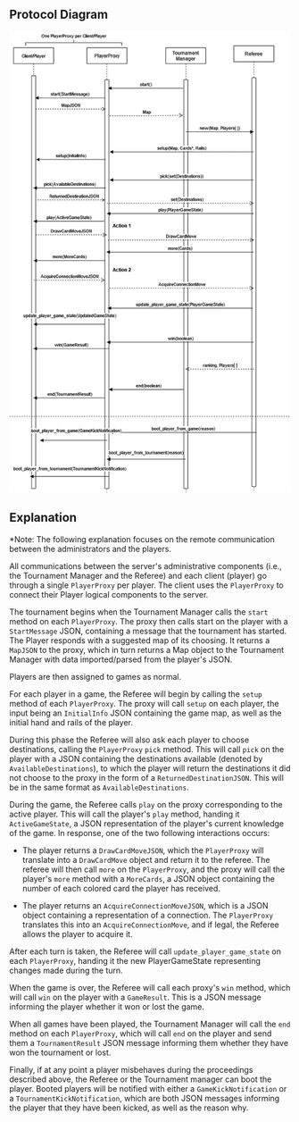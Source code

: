## Protocol Diagram

![Protocol diagram of remote interactions between players and admins.](../Other/Images/Milestone_8_Diagram.drawio.png)

## Explanation

\*Note: The following explanation focuses on the remote communication between the administrators and the players.

All communications between the server's administrative components (i.e., the Tournament Manager and the Referee) and each client (player) go through a single `PlayerProxy` per player. The client uses the `PlayerProxy` to connect their Player logical components to the server.

The tournament begins when the Tournament Manager calls the `start` method on each `PlayerProxy`. The proxy then calls start on the player with a `StartMessage` JSON, containing a message that the tournament has started. The Player responds with a suggested map of its choosing. It returns a `MapJSON` to the proxy, which in turn returns a Map object to the Tournament Manager with data imported/parsed from the player's JSON.

Players are then assigned to games as normal.

For each player in a game, the Referee will begin by calling the `setup` method of each `PlayerProxy`. The proxy will call `setup` on each player, the input being an `InitialInfo` JSON containing the game map, as well as the initial hand and rails of the player.

During this phase the Referee will also ask each player to choose destinations, calling the `PlayerProxy` `pick` method. This will call `pick` on the player with a
JSON containing the destinations available (denoted by `AvailableDestinations`), to which the player will return the destinations it did not choose to the proxy in the form of a `ReturnedDestinationJSON`. This will be in the same format as `AvailableDestinations`.

During the game, the Referee calls `play` on the proxy corresponding to the active player. This will call the player's `play` method, handing it `ActiveGameState`, a JSON representation of the player's
current knowledge of the game. In response, one of the two following interactions occurs:

-   The player returns a `DrawCardMoveJSON`, which the `PlayerProxy` will translate into a `DrawCardMove` object and return it to the referee. The referee will then call `more` on the `PlayerProxy`, and the proxy will call the player's `more` method with a `MoreCards`, a JSON object containing the number of each colored card the player has received.

-   The player returns an `AcquireConnectionMoveJSON`, which is a JSON object containing a representation of a connection. The `PlayerProxy` translates this into an `AcquireConnectionMove`, and if legal, the Referee allows the player to acquire it.

After each turn is taken, the Referee will call `update_player_game_state` on each `PlayerProxy`, handing it the new PlayerGameState representing changes made during the turn.

When the game is over, the Referee will call each proxy's `win` method, which will call `win` on the player with a `GameResult`. This is a JSON message informing the player whether it won or lost the game.

When all games have been played, the Tournament Manager will call the `end` method on each `PlayerProxy`, which will call `end` on the player and send them a `TournamentResult` JSON message informing them whether they have won the tournament or lost.

Finally, if at any point a player misbehaves during the proceedings described above, the Referee or the Tournament manager can boot the player. Booted players will be notified with either a `GameKickNotification` or a `TournamentKickNotification`, which are both JSON messages informing the player that they have been kicked, as well as the reason why.
